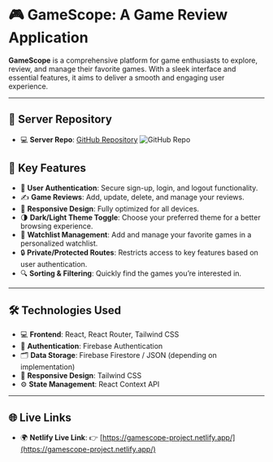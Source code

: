 # 🎮 GameScope: A Game Review Application

**GameScope** is a comprehensive platform for game enthusiasts to explore, review, and manage their favorite games. With a sleek interface and essential features, it aims to deliver a smooth and engaging user experience.

---

## 📂 Server Repository

- 💻 **Server Repo**: [GitHub Repository](https://github.com/arman-miaa/GameScope-Project-server)  ![GitHub Repo](https://img.shields.io/github/stars/arman-miaa/GameScope-Project-server?style=social)

## 🚀 Key Features
- 🔐 **User Authentication**: Secure sign-up, login, and logout functionality.
- ✍️ **Game Reviews**: Add, update, delete, and manage your reviews.
- 📱 **Responsive Design**: Fully optimized for all devices.
- 🌗 **Dark/Light Theme Toggle**: Choose your preferred theme for a better browsing experience.
- 🎯 **Watchlist Management**: Add and manage your favorite games in a personalized watchlist.
- 🔒 **Private/Protected Routes**: Restricts access to key features based on user authentication.
- 🔍 **Sorting & Filtering**: Quickly find the games you’re interested in.

---

## 🛠️ Technologies Used
- 💻 **Frontend**: React, React Router, Tailwind CSS
- 🔐 **Authentication**: Firebase Authentication
- 🗂️ **Data Storage**: Firebase Firestore / JSON (depending on implementation)
- 📱 **Responsive Design**: Tailwind CSS
- ⚙️ **State Management**: React Context API
<!-- - 🎞️ **Animations**: React animation libraries (e.g., Framer Motion) -->

---

## 🌐 Live Links

- 🌍 **Netlify Live Link**: 👉 [https://gamescope-project.netlify.app/](https://gamescope-project.netlify.app/)

